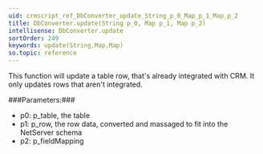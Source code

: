 ```yaml
---
uid: crmscript_ref_DbConverter_update_String_p_0_Map_p_1_Map_p_2
title: DbConverter.update(String p_0, Map p_1, Map p_2)
intellisense: DbConverter.update
sortOrder: 249
keywords: update(String,Map,Map)
so.topic: reference
---
```


This function will update a table row, that's already integrated with CRM. It only updates rows that aren't integrated.



###Parameters:###


 - p0: p\_table, the table
 - p1:  p\_row, the row data, converted and massaged to fit into the NetServer schema
 - p2: p\_fieldMapping


